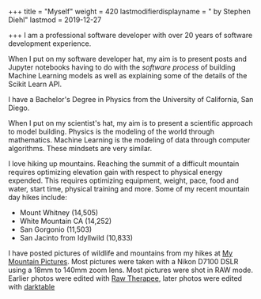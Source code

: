 +++
title = "Myself"
weight = 420
lastmodifierdisplayname = " by Stephen Diehl"
lastmod = 2019-12-27

+++
I am a professional software developer with over 20 years of software development experience.

When I put on my software developer hat, my aim is to present posts and Jupyter notebooks having to do with the *software process* of building Machine Learning models as well as explaining some of the details of the Scikit Learn API.

I have a Bachelor's Degree in Physics from the University of California, San Diego.

When I put on my scientist's hat, my aim is to present a scientific approach to model building.  Physics is the modeling of the world through mathematics.  Machine Learning is the modeling of data through computer algorithms.  These mindsets are very similar.

I love hiking up mountains.  Reaching the summit of a difficult mountain requires optimizing elevation gain with respect to physical energy expended.  This requires optimizing equipment, weight, pace, food and water, start time, physical training and more.  Some of my recent mountain day hikes include:

* Mount Whitney (14,505)
* White Mountain CA (14,252)
* San Gorgonio (11,503)
* San Jacinto from Idyllwild (10,833)

I have posted pictures of wildlife and mountains from my hikes at [My Mountain Pictures](https://mountainwinds.smugmug.com).  Most pictures were taken with a Nikon D7100 DSLR using a 18mm to 140mm zoom lens.  Most pictures were shot in RAW mode.  Earlier photos were edited with [Raw Therapee](https://rawtherapee.com/), later photos were edited with [darktable](https://www.darktable.org/)